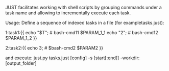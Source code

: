 JUST facilitates working with shell scripts by grouping commands under a task name and allowing to incrementally execute each task.

Usage:
Define a sequence of indexed tasks in a file (for exampletasks.just):

1:task1:{{
  echo "$T"; # bash-cmd11 $PARAM_1_1
  echo "2"; # bash-cmd12 $PARAM_1_2
}}

2:task2:{{
  echo 3; # $bash-cmd2 $PARAM2
}}

and execute:
just.py tasks.just [config] -s [start[:end]] -workdir:[output_folder]





